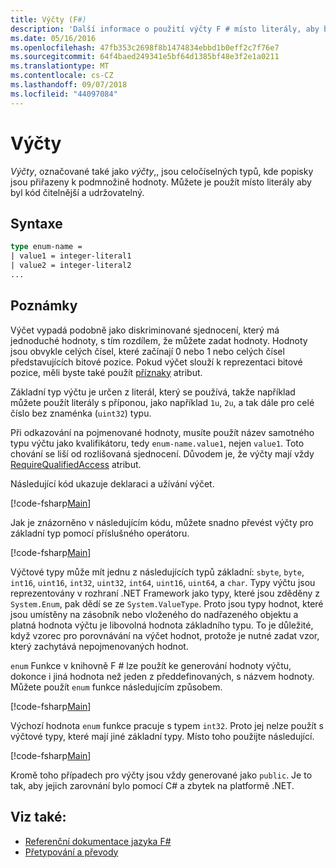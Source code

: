 ```yaml
---
title: Výčty (F#)
description: 'Další informace o použití výčty F # místo literály, aby byl kód čitelnější a udržovatelný.'
ms.date: 05/16/2016
ms.openlocfilehash: 47fb353c2698f8b1474834ebbd1b0eff2c7f76e7
ms.sourcegitcommit: 64f4baed249341e5bf64d1385bf48e3f2e1a0211
ms.translationtype: MT
ms.contentlocale: cs-CZ
ms.lasthandoff: 09/07/2018
ms.locfileid: "44097084"
---
```

# <a name="enumerations"></a>Výčty

*Výčty*, označované také jako *výčty*,, jsou celočíselných typů, kde popisky jsou přiřazeny k podmnožině hodnoty. Můžete je použít místo literály aby byl kód čitelnější a udržovatelný.

## <a name="syntax"></a>Syntaxe

```fsharp
type enum-name =
| value1 = integer-literal1
| value2 = integer-literal2
...
```

## <a name="remarks"></a>Poznámky

Výčet vypadá podobně jako diskriminované sjednocení, který má jednoduché hodnoty, s tím rozdílem, že můžete zadat hodnoty. Hodnoty jsou obvykle celých čísel, které začínají 0 nebo 1 nebo celých čísel představujících bitové pozice. Pokud výčet slouží k reprezentaci bitové pozice, měli byste také použít [příznaky](xref:System.FlagsAttribute) atribut.

Základní typ výčtu je určen z literál, který se používá, takže například můžete použít literály s příponou, jako například `1u`, `2u`, a tak dále pro celé číslo bez znaménka (`uint32`) typu.

Při odkazování na pojmenované hodnoty, musíte použít název samotného typu výčtu jako kvalifikátoru, tedy `enum-name.value1`, nejen `value1`. Toto chování se liší od rozlišovaná sjednocení. Důvodem je, že výčty mají vždy [RequireQualifiedAccess](https://msdn.microsoft.com/library/8b9b6ade-0471-4413-ac5d-638cd0de5f15) atribut.

Následující kód ukazuje deklaraci a užívání výčet.

[!code-fsharp[Main](../../../samples/snippets/fsharp/lang-ref-1/snippet2101.fs)]

Jak je znázorněno v následujícím kódu, můžete snadno převést výčty pro základní typ pomocí příslušného operátoru.

[!code-fsharp[Main](../../../samples/snippets/fsharp/lang-ref-1/snippet2102.fs)]

Výčtové typy může mít jednu z následujících typů základní: `sbyte`, `byte`, `int16`, `uint16`, `int32`, `uint32`, `int64`, `uint16`, `uint64`, a `char`. Typy výčtu jsou reprezentovány v rozhraní .NET Framework jako typy, které jsou zděděny z `System.Enum`, pak dědí se ze `System.ValueType`. Proto jsou typy hodnot, které jsou umístěny na zásobník nebo vloženého do nadřazeného objektu a platná hodnota výčtu je libovolná hodnota základního typu. To je důležité, když vzorec pro porovnávání na výčet hodnot, protože je nutné zadat vzor, který zachytává nepojmenovaných hodnot.

`enum` Funkce v knihovně F # lze použít ke generování hodnoty výčtu, dokonce i jiná hodnota než jeden z předdefinovaných, s názvem hodnoty. Můžete použít `enum` funkce následujícím způsobem.

[!code-fsharp[Main](../../../samples/snippets/fsharp/lang-ref-1/snippet2103.fs)]

Výchozí hodnota `enum` funkce pracuje s typem `int32`. Proto jej nelze použít s výčtové typy, které mají jiné základní typy. Místo toho použijte následující.

[!code-fsharp[Main](../../../samples/snippets/fsharp/lang-ref-1/snippet2104.fs)]

Kromě toho případech pro výčty jsou vždy generované jako `public`. Je to tak, aby jejich zarovnání bylo pomocí C# a zbytek na platformě .NET.

## <a name="see-also"></a>Viz také:

- [Referenční dokumentace jazyka F#](index.md)
- [Přetypování a převody](casting-and-conversions.md)
